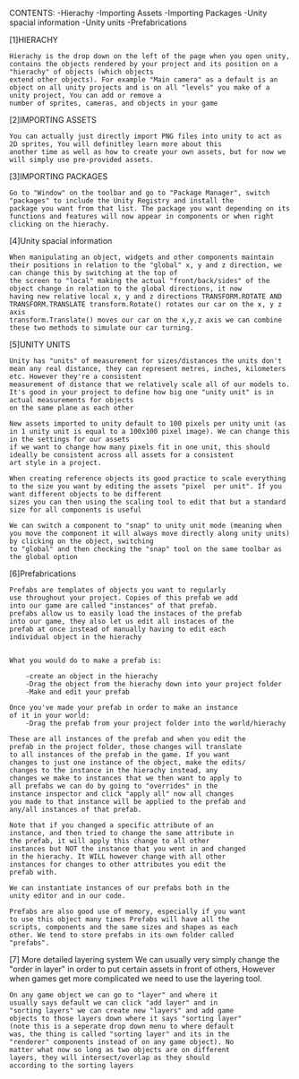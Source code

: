 CONTENTS:
    -Hierachy
    -Importing Assets
    -Importing Packages
    -Unity spacial information
    -Unity units
    -Prefabrications

[1]HIERACHY 
    
    Hierachy is the drop down on the left of the page when you open unity, contains the objects rendered by your project and its position on a "hierachy" of objects (which objects 
    extend other objects). For example "Main camera" as a default is an object on all unity projects and is on all "levels" you make of a unity project, You can add or remove a 
    number of sprites, cameras, and objects in your game

[2]IMPORTING ASSETS

    You can actually just directly import PNG files into unity to act as 2D sprites, You will definitley learn more about this
    another time as well as how to create your own assets, but for now we will simply use pre-provided assets.
        
[3]IMPORTING PACKAGES

    Go to "Window" on the toolbar and go to "Package Manager", switch "packages" to include the Unity Registry and install the 
    package you want from that list. The package you want depending on its functions and features will now appear in components or when right clicking on the hierachy.

[4]Unity spacial information

    When manipulating an object, widgets and other components maintain their positions in relation to the "global" x, y and z direction, we can change this by switching at the top of 
    the screen to "local" making the actual "front/back/sides" of the object change in relation to the global directions, it now 
    having new relative local x, y and z directions TRANSFORM.ROTATE AND TRANSFORM.TRANSLATE transform.Rotate() rotates our car on the x, y z axis
    transform.Translate() moves our car on the x,y,z axis we can combine these two methods to simulate our car turning.

[5]UNITY UNITS

    Unity has "units" of measurement for sizes/distances the units don't mean any real distance, they can represent metres, inches, kilometers etc. However they're a consistent
    measurement of distance that we relatively scale all of our models to. It's good in your project to define how big one "unity unit" is in actual measurements for objects
    on the same plane as each other

    New assets imported to unity default to 100 pixels per unity unit (as in 1 unity unit is equal to a 100x100 pixel image). We can change this in the settings for our assets
    if we want to change how many pixels fit in one unit, this should ideally be consistent across all assets for a consistent
    art style in a project.

    When creating reference objects its good practice to scale everything to the size you want by editing the assets "pixel  per unit". If you want different objects to be different 
    sizes you can then using the scaling tool to edit that but a standard size for all components is useful

    We can switch a component to "snap" to unity unit mode (meaning when you move the component it will always move directly along unity units) by clicking on the object, switching 
    to "global" and then checking the "snap" tool on the same toolbar as the global option

[6]Prefabrications
    
    Prefabs are templates of objects you want to regularly
    use throughout your project. Copies of this prefab we add 
    into our game are called "instances" of that prefab. 
    prefabs allow us to easily load the instaces of the prefab 
    into our game, they also let us edit all instaces of the 
    prefab at once instead of manually having to edit each 
    individual object in the hierachy
    
    
    What you would do to make a prefab is:  
    
        -create an object in the hierachy
        -Drag the object from the hierachy down into your project folder
        -Make and edit your prefab

    Once you've made your prefab in order to make an instance 
    of it in your world:
        -Drag the prefab from your project folder into the world/hierachy
    
    These are all instances of the prefab and when you edit the 
    prefab in the project folder, those changes will translate 
    to all instances of the prefab in the game. If you want 
    changes to just one instance of the object, make the edits/
    changes to the instance in the hierachy instead, any 
    changes we make to instances that we then want to apply to 
    all prefabs we can do by going to "overrides" in the 
    instance inspector and click "apply all" now all changes 
    you made to that instance will be applied to the prefab and 
    any/all instances of that prefab.
    
    Note that if you changed a specific attribute of an 
    instance, and then tried to change the same attribute in 
    the prefab, it will apply this change to all other 
    instances but NOT the instance that you went in and changed 
    in the hierachy. It WILL however change with all other 
    instances for changes to other attributes you edit the 
    prefab with.

    We can instantiate instances of our prefabs both in the 
    unity editor and in our code.

    Prefabs are also good use of memory, especially if you want 
    to use this object many times Prefabs will have all the 
    scripts, components and the same sizes and shapes as each 
    other. We tend to store prefabs in its own folder called 
    "prefabs".

[7] More detailed layering system
    We can usually very simply change the "order in layer"
    in order to put certain assets in front of others,
    However when games get more complicated we need to use the
    layering tool.

    On any game object we can go to "layer" and where it 
    usually says default we can click "add layer" and in 
    "sorting layers" we can create new "layers" and add game 
    objects to those layers down where it says "sorting layer" 
    (note this is a seperate drop down menu to where default 
    was, the thing is called "sorting layer" and its in the 
    "renderer" components instead of on any game object). No 
    matter what now so long as two objects are on different 
    layers, they will intersect/overlap as they should 
    according to the sorting layers

